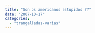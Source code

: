 ```yaml
---
title: "Son os americanos estupidos ??"
date: "2007-10-17"
categories: 
  - "trangalladas-varias"
---
```



